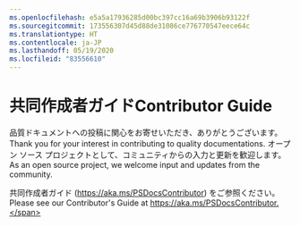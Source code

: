```yaml
---
ms.openlocfilehash: e5a5a17936285d00bc397cc16a69b3906b93122f
ms.sourcegitcommit: 173556307d45d88de31086ce776770547eece64c
ms.translationtype: HT
ms.contentlocale: ja-JP
ms.lasthandoff: 05/19/2020
ms.locfileid: "83556610"
---
```

# <a name="contributor-guide"></a><span data-ttu-id="1672a-101">共同作成者ガイド</span><span class="sxs-lookup"><span data-stu-id="1672a-101">Contributor Guide</span></span>

<span data-ttu-id="1672a-102">品質ドキュメントへの投稿に関心をお寄せいただき、ありがとうございます。</span><span class="sxs-lookup"><span data-stu-id="1672a-102">Thank you for your interest in contributing to quality documentations.</span></span>
<span data-ttu-id="1672a-103">オープン ソース プロジェクトとして、コミュニティからの入力と更新を歓迎します。</span><span class="sxs-lookup"><span data-stu-id="1672a-103">As an open source project, we welcome input and updates from the community.</span></span>

<span data-ttu-id="1672a-104">共同作成者ガイド (https://aka.ms/PSDocsContributor) をご参照ください。</span><span class="sxs-lookup"><span data-stu-id="1672a-104">Please see our Contributor's Guide at https://aka.ms/PSDocsContributor.</span></span>
